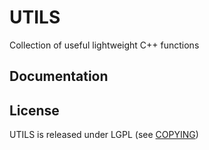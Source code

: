 UTILS
=====

Collection of useful lightweight C++ functions

Documentation
-------------

License
-------

UTILS is released under LGPL (see [COPYING](COPYING))
